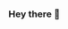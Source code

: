 ### Hey there 👋

<!--
**salahjebali/salahjebali** is a ✨ _special_ ✨ repository because its `README.md` (this file) appears on your GitHub profile.

## About Me
- 🎓 Final year MEng student in **Artificial Intelligence** and Computer Science graduate
- 📚 I’m currently working on my final thesis about **Federated Learning**
- 🧬 I’m currently learning **Graph Neural Networks** for path generation
- 🌄 **Nature Lover**: Hiking, Biking, and Even the Occasional Cliff Dive 🌊

## Recent Projects

1. 🛡️ **Adversarial-Learning-with-FGSM-attacks-and-OOD-Detection:** *Unveiling Vulnerabilities and Securing AI Models* 
   - Repository explores adversarial attacks and OOD detection in PyTorch with three key experiments: 1. OOD detection using "max logits." 2. FGSM attack for robust   
     training. 3. Targeted FGSM attack evaluation, detailed in README. 🎯

2. 🔍 **Going Deeper with Residual Blocks:** *Why going deeper is not always better, unless you use residual blocks*
   - Repository analyzes neural network depth with MLP and CNNs (VGG16, VGG19, VGG24) for image classification on CIFAR10, also comparing ResNet18 and ResNet34.   
     Explores behavior through gradient and parameter studies. Detailed results in README. 📊🧠📈

3. 🤹‍♂️ **Multi-Task-Attention-Network (MTAN)** *Encoder-Decoder architecture with attention for multi task learning* 🚗
   - Unofficial implementation of 'End-To-End Multi-Task Learning with Attention' (Liu et al., 2019), achieving state-of-the-art 
     results with an Encoder-Decoder architecture and attention modules. 🏆

## GitHub Stats
![AI Grad's GitHub Stats](https://github-readme-stats.vercel.app/api?username=yourname&show_icons=true)

## Connect with Me
- 📧 Email: Write me on [Linkedin]((https://www.linkedin.com/in/salah-jebali-dev))
